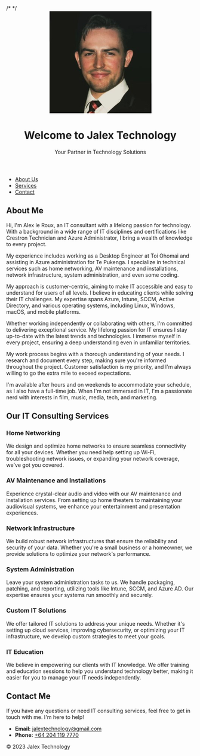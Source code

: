 <html lang="en">
<head>
    <meta charset="UTF-8">
    <meta name="viewport" content="width=device-width, initial-scale=1.0">
    /* <title>Jalex Technology</title> */
    <link rel="stylesheet" href="styles.css">
</head>
<body>
    <header>
    <img src="1658193955003.jpg" alt="Alex le Roux - IT Consultant" class="profile-picture">
    <h1>Welcome to Jalex Technology</h1>
    <p>Your Partner in Technology Solutions</p>
</header>
    <nav>
        <ul>
            <li><a href="#about">About Us</a></li>
            <li><a href="#services">Services</a></li>
            <li><a href="#contact">Contact</a></li>
        </ul>
    </nav>
    <section id="about">
    <div class="about-container">
        <h2>About Me</h2>
        <p>
        Hi, I'm Alex le Roux, an IT consultant with a lifelong passion for technology. With a background in a wide range of IT disciplines and certifications like Crestron Technician and Azure Administrator, I bring a wealth of knowledge to every project.
        </p>
        <p>
            My experience includes working as a Desktop Engineer at Toi Ohomai and assisting in Azure administration for Te Pukenga. I specialize in technical services such as home networking, AV maintenance and installations, network infrastructure, system administration, and even some coding.
        </p>
        <p>
            My approach is customer-centric, aiming to make IT accessible and easy to understand for users of all levels. I believe in educating clients while solving their IT challenges. My expertise spans Azure, Intune, SCCM, Active Directory, and various operating systems, including Linux, Windows, macOS, and mobile platforms.
        </p>
        <p>
            Whether working independently or collaborating with others, I'm committed to delivering exceptional service. My lifelong passion for IT ensures I stay up-to-date with the latest trends and technologies. I immerse myself in every project, ensuring a deep understanding even in unfamiliar territories.
        </p>
        <p>
        My work process begins with a thorough understanding of your needs. I research and document every step, making sure you're informed throughout the project. Customer satisfaction is my priority, and I'm always willing to go the extra mile to exceed expectations.
        </p>
        <p>
            I'm available after hours and on weekends to accommodate your schedule, as I also have a full-time job. When I'm not immersed in IT, I'm a passionate nerd with interests in film, music, media, tech, and marketing.</p>
    </div>
</section>
    <section id="services">
    <div class="services-container">
        <h2>Our IT Consulting Services</h2>
        <div class="service">
            <h3>Home Networking</h3>
            <p>We design and optimize home networks to ensure seamless connectivity for all your devices. Whether you need help setting up Wi-Fi, troubleshooting network issues, or expanding your network coverage, we've got you covered.</p>
        </div>
        <div class="service">
            <h3>AV Maintenance and Installations</h3>
            <p>Experience crystal-clear audio and video with our AV maintenance and installation services. From setting up home theaters to maintaining your audiovisual systems, we enhance your entertainment and presentation experiences.</p>
        </div>
        <div class="service">
            <h3>Network Infrastructure</h3>
            <p>We build robust network infrastructures that ensure the reliability and security of your data. Whether you're a small business or a homeowner, we provide solutions to optimize your network's performance.</p>
        </div>
        <div class="service">
            <h3>System Administration</h3>
            <p>Leave your system administration tasks to us. We handle packaging, patching, and reporting, utilizing tools like Intune, SCCM, and Azure AD. Our expertise ensures your systems run smoothly and securely.</p>
        </div>
        <div class="service">
            <h3>Custom IT Solutions</h3>
            <p>We offer tailored IT solutions to address your unique needs. Whether it's setting up cloud services, improving cybersecurity, or optimizing your IT infrastructure, we develop custom strategies to meet your goals.</p>
        </div>
        <div class="service">
            <h3>IT Education</h3>
            <p>We believe in empowering our clients with IT knowledge. We offer training and education sessions to help you understand technology better, making it easier for you to manage your IT needs independently.</p>
        </div>
    </div>
</section>
    <section id="contact">
    <div class="contact-container">
        <h2>Contact Me</h2>
        <p>If you have any questions or need IT consulting services, feel free to get in touch with me. I'm here to help!</p>
        <ul>
            <li>
                <strong>Email:</strong> <a href="mailto:jalextechnology@gmail.com">jalextechnology@gmail.com</a>
            </li>
            <li>
                <strong>Phone:</strong> <a href="tel:+642041197770">+64 204 119 7770</a>
            </li>
        </ul>
    </div>
</section>
    <footer>
        <p>&copy; 2023 Jalex Technology</p>
    </footer>
    <script src="script.js"></script>
</body>
</html>
